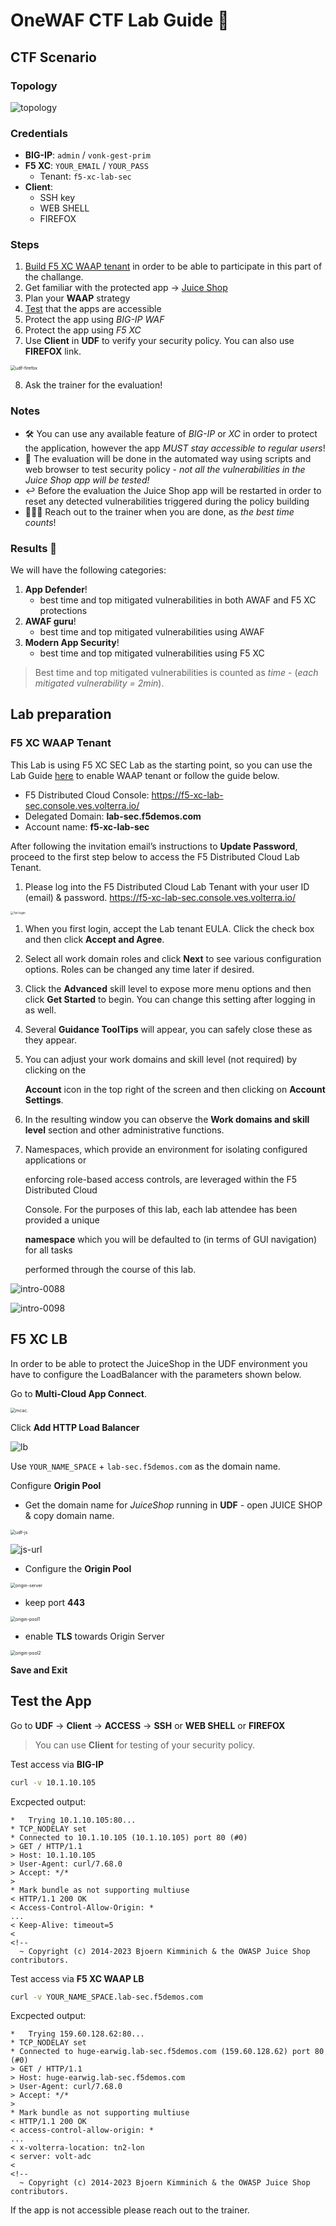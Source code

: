 # OneWAF CTF Lab Guide 🚩



## CTF Scenario

### Topology

![topology](img/Lab/topology.png)

### Credentials

- **BIG-IP**: `admin` / `vonk-gest-prim`
- **F5 XC**: `YOUR_EMAIL` / `YOUR_PASS` 
  - Tenant: `f5-xc-lab-sec`
- **Client**:
  - SSH key
  - WEB SHELL
  - FIREFOX

### Steps

1. [Build F5 XC WAAP tenant](#F5-XC-WAAP-Tenant) in order to be able to participate in this part of the challange.
2. Get familiar with the protected app -> [Juice Shop](https://owasp.org/www-project-juice-shop/)
3. Plan your **WAAP** strategy
4. [Test](#test-the-app) that the apps are accessible
5. Protect the app using *BIG-IP WAF* 
6. Protect the app using *F5 XC*
7. Use **Client** in **UDF** to verify your security policy. You can also use **FIREFOX** link.

<img src="img/Lab/udf-firefox.png" alt="udf-firefox" style="zoom:50%;" />

8. Ask the trainer for the evaluation!



### Notes

- 🛠️ You can use any available feature of *BIG-IP* or *XC* in order to protect the application, however the app *MUST stay accessible to regular users*!
- 👾 The evaluation will be done in the automated way using scripts and web browser to test security policy - *not all the vulnerabilities in the Juice Shop app will be tested!*
- ↩️ Before the evaluation the Juice Shop app will be restarted in order to reset any detected vulnerabilities triggered during the policy building
- 🙋🏻‍♂️ Reach out to the trainer when you are done, as *the best time counts*!



### Results 🥇

We will have the following categories:

1. **App Defender**!
   - best time and top mitigated vulnerabilities in both AWAF and F5 XC protections
2. **AWAF guru**!
   - best time and top mitigated vulnerabilities using AWAF
3. **Modern App Security**!
   - best time and top mitigated vulnerabilities using F5 XC



> Best time and top mitigated vulnerabilities is counted as *time* - (*each mitigated vulnerability = 2min*).



## Lab preparation

### F5 XC WAAP Tenant

This Lab is using F5 XC SEC Lab as the starting point, so you can use the Lab Guide [here](https://clouddocs.f5.com/training/community/f5xc/html/class3/intro.html) to enable WAAP tenant or follow the guide below.

- F5 Distributed Cloud Console: https://f5-xc-lab-sec.console.ves.volterra.io/
- Delegated Domain: **lab-sec.f5demos.com**
- Account name: **f5-xc-lab-sec**

After following the invitation email’s instructions to **Update Password**, proceed to the first step below to access the F5 Distributed Cloud Lab Tenant.

1. Please log into the F5 Distributed Cloud Lab Tenant with your user ID (email) & password. https://f5-xc-lab-sec.console.ves.volterra.io/

<img src="img/Lab/1st-login.png" alt="1st-login" style="zoom: 33%;" />

1. When you first login, accept the Lab tenant EULA. Click the check box and then click **Accept and Agree**.

2. Select all work domain roles and click **Next** to see various configuration options. Roles can be changed any time later if desired.

3. Click the **Advanced** skill level to expose more menu options and then click **Get Started** to begin. You can change this setting after logging in as well.

4. Several **Guidance ToolTips** will appear, you can safely close these as they appear.

5. You can adjust your work domains and skill level (not required) by clicking on the

   **Account** icon in the top right of the screen and then clicking on **Account Settings**.

7. In the resulting window you can observe the **Work domains and skill level** section and other administrative functions.

8. Namespaces, which provide an environment for isolating configured applications or

   enforcing role-based access controls, are leveraged within the F5 Distributed Cloud

   Console. For the purposes of this lab, each lab attendee has been provided a unique

   **namespace** which you will be defaulted to (in terms of GUI navigation) for all tasks

   performed through the course of this lab.

![intro-0088](https://clouddocs.f5.com/training/community/f5xc/html/_images/intro-0088.png)

![intro-0098](https://clouddocs.f5.com/training/community/f5xc/html/_images/intro-0098.png)



## F5 XC LB

In order to be able to protect the JuiceShop in the UDF environment you have to configure the LoadBalancer with the parameters shown below.

Go to **Multi-Cloud App Connect**.

<img src="img/Lab/mcac..png" alt="mcac." style="zoom:50%;" />

Click **Add HTTP Load Balancer**

![lb](img/Lab/lb.png)

Use `YOUR_NAME_SPACE` + `lab-sec.f5demos.com` as the domain name.

Configure **Origin Pool**

- Get the domain name for *JuiceShop* running in **UDF** - open JUICE SHOP & copy domain name.

<img src="img/Lab/udf-js.png" alt="udf-js" style="zoom: 50%;" />

![js-url](img/Lab/js-url.png)

- Configure the **Origin Pool**

<img src="img/Lab/origin-server-0143217.png" alt="origin-server" style="zoom:50%;" />

- keep port **443**

<img src="img/Lab/origin-pool1.png" alt="origin-pool1" style="zoom:50%;" />

- enable **TLS** towards Origin Server

<img src="img/Lab/origin-pool2.png" alt="origin-pool2" style="zoom:50%;" />

**Save and Exit**



## Test the App

Go to **UDF** -> **Client** -> **ACCESS** -> **SSH** or **WEB SHELL** or **FIREFOX**

> You can use **Client** for testing of your security policy.



Test access via **BIG-IP**

```bash
curl -v 10.1.10.105
```

Excpected output:

```http
*   Trying 10.1.10.105:80...
* TCP_NODELAY set
* Connected to 10.1.10.105 (10.1.10.105) port 80 (#0)
> GET / HTTP/1.1
> Host: 10.1.10.105
> User-Agent: curl/7.68.0
> Accept: */*
>
* Mark bundle as not supporting multiuse
< HTTP/1.1 200 OK
< Access-Control-Allow-Origin: *
...
< Keep-Alive: timeout=5
<
<!--
  ~ Copyright (c) 2014-2023 Bjoern Kimminich & the OWASP Juice Shop contributors.
```



Test access via **F5 XC WAAP LB** 

```bash
curl -v YOUR_NAME_SPACE.lab-sec.f5demos.com
```

Excpected output:

```http
*   Trying 159.60.128.62:80...
* TCP_NODELAY set
* Connected to huge-earwig.lab-sec.f5demos.com (159.60.128.62) port 80 (#0)
> GET / HTTP/1.1
> Host: huge-earwig.lab-sec.f5demos.com
> User-Agent: curl/7.68.0
> Accept: */*
>
* Mark bundle as not supporting multiuse
< HTTP/1.1 200 OK
< access-control-allow-origin: *
...
< x-volterra-location: tn2-lon
< server: volt-adc
<
<!--
  ~ Copyright (c) 2014-2023 Bjoern Kimminich & the OWASP Juice Shop contributors.
```

If the app is not accessible please reach out to the trainer.
